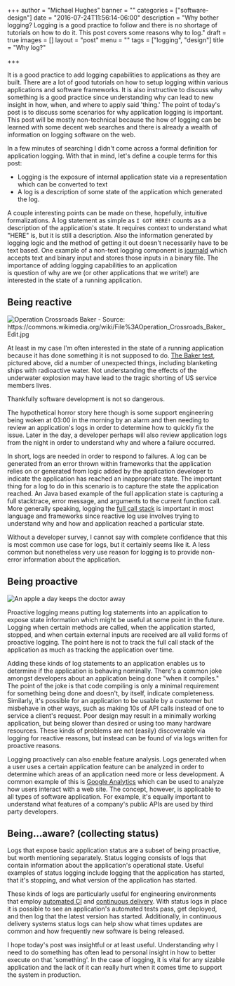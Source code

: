 +++
author = "Michael Hughes"
banner = ""
categories = ["software-design"]
date = "2016-07-24T11:56:14-06:00"
description = "Why bother logging? Logging is a good practice to follow and there is no shortage of tutorials on how to do it. This post covers some reasons why to log."
draft = true
images = []
layout = "post"
menu = ""
tags = ["logging", "design"]
title = "Why log?"

+++

It is a good practice to add logging capabilities to applications as they are built. There are a lot of good tutorials on how to setup logging within various applications and
software frameworks. It is also instructive to discuss why something is a good practice since understanding why can lead to new insight in how, when, and where to apply
said 'thing.' The point of today's post is to discuss some scenarios for why application logging is important. This post will be mostly non-technical because the how of logging
can be learned with some decent web searches and there is already a wealth of information on logging software on the web.

<!--more-->

In a few minutes of searching I didn't come across a formal definition for application logging. With that in mind, let's define a couple terms for this post:

- Logging is the exposure of internal application state via a representation which can be converted to text 
- A log is a description of some state of the application which generated the log.

A couple interesting points can be made on these, hopefully, intuitive formalizations. A log statement as simple as `I GOT HERE!` counts as a description of
the application's state. It requires context to understand what "HERE" is, but it is still a description. Also the information generated by logging logic 
and the method of getting it out doesn't necessarily have to be text based. One example of a non-text logging component is
[journald][1] which accepts text and binary input and stores those inputs in a binary file. The importance of adding logging capabilities to an application  
is question of why are we (or other applications that we write!) are interested in the state of a running application.

## Being reactive ##

![Operation Crossroads Baker - Source: https://commons.wikimedia.org/wiki/File%3AOperation_Crossroads_Baker_Edit.jpg ](/images/2016-07-24-why-logging/Operation_Crossroads_Baker_Edit.jpg "Operation Crossroads")

At least in my case I'm often interested in the state of a running application because it has done something it is not supposed to do. [The Baker test][7], pictured above, did a number
of unexpected things, including blanketing ships with radioactive water. Not understanding the effects of the underwater explosion may have lead to the tragic shorting of US service members
lives.

Thankfully software development is not so dangerous. 

The hypothetical horror story here though
is some support engineering being woken at 03:00 in the morning by an alarm and then needing to review an application's logs in order to determine how to quickly fix
the issue. Later in the day, a developer perhaps will also review application logs from the night in order to understand why and where a failure occurred.

In short, logs are needed in order to respond to failures. A log can be generated from an error thrown within frameworks that the application relies on or generated from logic
added by the application developer to indicate the application has reached an inappropriate state. The important thing for a log to do in this scenario is to capture the state
the application reached. An Java based example of the full application state is capturing a full stacktrace, error message, and arguments to the current function call. More generally speaking,
logging the [full call stack][3] is important in most language and frameworks since reactive log use involves trying to understand why and how and application reached a particular state.

Without a developer survey, I cannot say with complete confidence that this is most common use case for logs, but it certainly seems like it. A less common but nonetheless very use reason for logging
is to provide non-error information about the application. 

## Being proactive ##

![An apple a day keeps the doctor away](/images/2016-07-24-why-logging/apple.jpg "A red apple")

Proactive logging means putting log statements into an application to expose state information which might be useful at some point in the future. Logging when certain methods are called, when
the application started, stopped, and when certain external inputs are received are all valid forms of proactive logging. The point here is not to track the full call stack of the application
as much as tracking the application over time.

Adding these kinds of log statements to an application enables us to determine if the application is behaving nominally. There's a common joke amongst developers about an application being
done "when it compiles." The point of the joke is that code compiling is only a minimal requirement for something being done and doesn't, by itself, indicate completeness. Similarly,
it's possible for an application to be usable by a customer but misbehave in other ways, such as making 10s of API calls instead of one to service a client's request. Poor design may result 
in a minimally working application, but being slower than desired or using too many hardware resources. These kinds of problems are not (easily) discoverable via logging for reactive reasons, 
but instead can be found of via logs written for proactive reasons.

Logging proactively can also enable feature analysis. Logs generated when a user uses a certain application feature can be analyzed in order to determine which areas of an application need more or
less development. A common example of this is [Google Analytics][6] which can be used to analyze how users interact with a web site. The concept, however, is applicable to all types of 
software application. For example, it's equally important to understand what features of a company's public APIs are used by third party developers.

## Being...aware? (collecting status) ##

Logs that expose basic application status are a subset of being proactive, but worth mentioning separately. Status logging consists of logs that contain information about the application's operational
state. Useful examples of status logging include logging that the application has started, that it's stopping, and what version of the application has started. 

These kinds of logs are particularly useful for engineering environments that employ [automated CI][4] and [continuous delivery][5]. With status logs in place it is possible to see
an application's automated tests pass, get deployed, and then log that the latest version has started. Additionally, in continuous delivery systems status logs can help show
what times updates are common and how frequently new software is being released. 

I hope today's post was insightful or at least useful. Understanding why I need to do something has often lead to personal insight in how to better execute on that 'something'. In the case of
logging, it is vital for any sizable application and the lack of it can really hurt when it comes time to support the system in production.


[1]:https://www.freedesktop.org/wiki/Software/systemd/journal-files/
[2]:https://commons.wikimedia.org/wiki/File:Operation_Crossroads_Baker_Edit.jpg
[3]:https://en.wikipedia.org/wiki/Call_stack
[4]:https://en.wikipedia.org/wiki/Continuous_integration
[5]:https://en.wikipedia.org/wiki/Continuous_delivery
[6]:http://www.google.com/analytics/#?modal_active=none
[7]:https://en.wikipedia.org/wiki/Operation_Crossroads#Test_Baker
